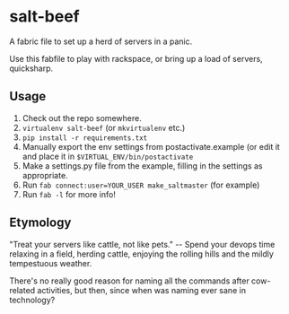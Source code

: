 salt-beef
=========

A fabric file to set up a herd of servers in a panic.

Use this fabfile to play with rackspace, or bring up a load of servers,
quicksharp.


Usage
-----

1. Check out the repo somewhere.
2. `virtualenv salt-beef` (or `mkvirtualenv` etc.)
3. `pip install -r requirements.txt`
4. Manually export the env settings from postactivate.example (or edit it and
   place it in `$VIRTUAL_ENV/bin/postactivate`
5. Make a settings.py file from the example, filling in the settings as
   appropriate.
6. Run `fab connect:user=YOUR_USER make_saltmaster` (for example)
7. Run `fab -l` for more info!


Etymology
---------

"Treat your servers like cattle, not like pets." -- Spend your devops time
relaxing in a field, herding cattle, enjoying the rolling hills and the mildly
tempestuous weather.

There's no really good reason for naming all the commands after cow-related
activities, but then, since when was naming ever sane in technology?
